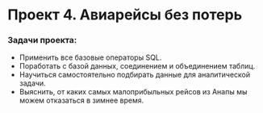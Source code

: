 # Проект 4. Авиарейсы без потерь

### Задачи проекта:

- Применить все базовые операторы SQL.
- Поработать с базой данных, соединением и объединением таблиц.
- Научиться самостоятельно подбирать данные для аналитической задачи.
- Выяснить, от каких самых малоприбыльных рейсов из Анапы мы можем отказаться в зимнее время.
